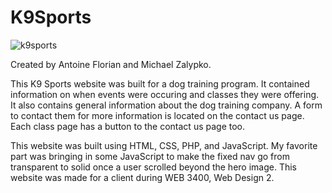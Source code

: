 # K9Sports

![k9sports](https://user-images.githubusercontent.com/31717032/115482795-b383d200-a20c-11eb-9aa4-d83ce1e46da7.png)

Created by Antoine Florian and Michael Zalypko.

This K9 Sports website was built for a dog training program. It contained information on when events were occuring and classes they were offering. It also contains general information about the dog training company. A form to contact them for more information is located on the contact us page. Each class page has a button to the contact us page too.

This website was built using HTML, CSS, PHP, and JavaScript. My favorite part was bringing in some JavaScript to make the fixed nav go from transparent to solid once a user scrolled beyond the hero image. This website was made for a client during WEB 3400, Web Design 2.
